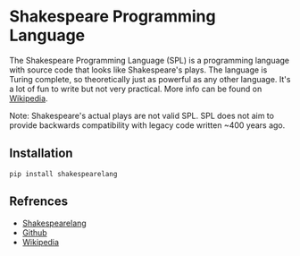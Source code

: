 # Shakespeare Programming Language
The Shakespeare Programming Language (SPL) is a programming language with source code that looks like Shakespeare's plays. The language is Turing complete, so theoretically just as powerful as any other language. It's a lot of fun to write but not very practical. More info can be found on [Wikipedia](https://en.wikipedia.org/wiki/Shakespeare_Programming_Language).

Note: Shakespeare's actual plays are not valid SPL. SPL does not aim to provide backwards compatibility with legacy code written ~400 years ago.

## Installation
```
pip install shakespearelang
```

## Refrences

- [Shakespearelang](https://shakespearelang.com)
- [Github](https://github.com/zmbc/shakespearelang/)
- [Wikipedia](https://en.wikipedia.org/wiki/Shakespeare_Programming_Language)